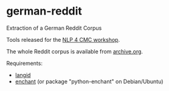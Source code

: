 # german-reddit
Extraction of a German Reddit Corpus

Tools released for the [NLP 4 CMC workshop](https://sites.google.com/site/nlp4cmc2015/).

The whole Reddit corpus is available from [archive.org](https://archive.org/details/2015_reddit_comments_corpus).

Requirements:
* [langid](https://github.com/saffsd/langid.py)
* [enchant](https://github.com/rfk/pyenchant/) (or package "python-enchant" on Debian/Ubuntu)


